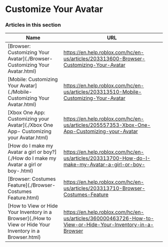 # Customize Your Avatar  
### Articles in this section
Name|URL
-|-
[Browser: Customizing Your Avatar](./Browser- Customizing Your Avatar.html) |https://en.help.roblox.com/hc/en-us/articles/203313600-Browser-Customizing-Your-Avatar
[Mobile: Customizing Your Avatar](./Mobile- Customizing Your Avatar.html) |https://en.help.roblox.com/hc/en-us/articles/203313510-Mobile-Customizing-Your-Avatar
[Xbox One App: Customizing your Avatar](./Xbox One App- Customizing your Avatar.html) |https://en.help.roblox.com/hc/en-us/articles/205557353-Xbox-One-App-Customizing-your-Avatar
[How do I make my Avatar a girl or boy?](./How do I make my Avatar a girl or boy-.html) |https://en.help.roblox.com/hc/en-us/articles/203313700-How-do-I-make-my-Avatar-a-girl-or-boy-
[Browser: Costumes Feature](./Browser- Costumes Feature.html) |https://en.help.roblox.com/hc/en-us/articles/203313710-Browser-Costumes-Feature
[How to View or Hide Your Inventory in a Browser](./How to View or Hide Your Inventory in a Browser.html) |https://en.help.roblox.com/hc/en-us/articles/360000463726-How-to-View-or-Hide-Your-Inventory-in-a-Browser